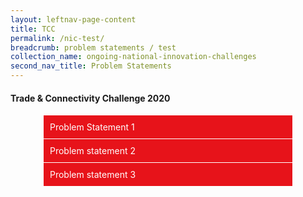 ```yaml
---
layout: leftnav-page-content
title: TCC
permalink: /nic-test/
breadcrumb: problem statements / test
collection_name: ongoing-national-innovation-challenges
second_nav_title: Problem Statements
---
```

#### Trade & Connectivity Challenge 2020
<style>
.wrapper{
  margin: auto;
  width: 400px;
  color:#ffffff;
}

ul{
  list-style-type: none;
  margin: 0;
  padding: 0;
}


label{
  display: block;
  cursor: pointer;
  padding: 10px;
  border: 1px solid #fff;
  border-bottom: none;
  background: #E7131A
}


label.last{
  border-bottom: 1px solid #fff;
}

ul ul li{
  list-style-type: none;
  padding: 10px;
  color:#000000;
  background: #ffffff;
}


input[type="checkbox"]{
  position: absolute;
  left: -9999px;
}

input[type="checkbox"] ~ ul{
  height: 0;
  transform: scaleY(0);
}

input[type="checkbox"]:checked ~ ul{
  height: 100%;
  border: 1px solid #fff;
  transform-origin: top;
  transition: transform .2s ease-out;
  transform: scaleY(1); 
}

input[type="checkbox"]:checked + label{
  background: #E7131A;
  border-bottom: 1px solid #fff;
  
}
</style>

<div class="wrapper">
<ul>
  <li>
    <input type="checkbox" id="list-item-1">
    <label for="list-item-1" class="first">Problem Statement 1</label>
    <ul>
      <li>Lorem ipsum dolor sit amet, consectetur adipiscing elit, sed do eiusmod tempor incididunt ut labore et dolore magna aliqua. Ut enim ad minim veniam, quis nostrud exercitation ullamco laboris nisi ut aliquip ex ea commodo consequat. Duis aute irure dolor in reprehenderit in voluptate velit esse cillum dolore eu fugiat nulla pariatur. Excepteur sint occaecat cupidatat non proident, sunt in culpa qui officia deserunt mollit anim id est laborum.</li>
    </ul>
  </li>
    <li>
    <input type="checkbox" id="list-item-2">
    <label for="list-item-2">Problem statement 2</label>
    <ul>
      <li>Open Sans</li>
      <li>Roboto</li>
      <li>Lato</li>
      <li>Stabo</li>
      <li>Oswald</li>
    </ul>
  </li>
  <li>
    <input type="checkbox" id="list-item-3">
    <label for="list-item-3" class="last">Problem statement 3</label>
    <ul>
      <li>Inconsolata</li>
      <li>Source Code Pro</li>
      <li>Droid Sans Mono</li>
      <li>Ubuntu Mono</li>
      <li>Cousine</li>
    </ul>
  </li>
</ul>
</div>
